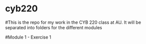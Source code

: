 # cyb220
#This is the repo for my work in the CYB 220 class at AU. It will be separated into folders for the different modules

#Module 1 - Exercise 1
